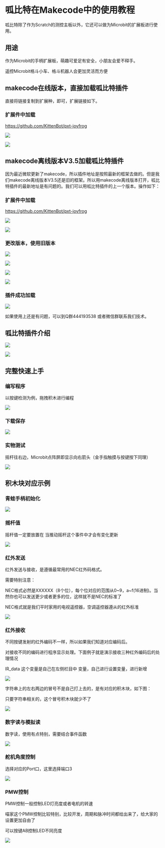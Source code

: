 # 呱比特在Makecode中的使用教程

呱比特除了作为Scratch的测控主板以外，它还可以做为Microbit的扩展板进行使用。

## 用途

作为Microbit的手柄扩展板，萌趣可爱足有安全，小朋友会爱不释手。

遥控Microbit格斗小车、格斗机器人会更加灵活而方便

## makecode在线版本，直接加载呱比特插件

直接将链接复制到扩展种，即可，扩展链接如下。

### 扩展件中加载

https://github.com/KittenBot/pxt-joyfrog

![](./images/c09_01.png)

![](./images/c09_03.png)

## makecode离线版本V3.5加载呱比特插件

因为最近微软更新了makecode，所以插件地址是按照最新的框架去做的。但是我们makecode离线版本V3.5还是旧的框架。所以用makecode离线版本打开，呱比特插件的最新地址是有问题的。我们可以用呱比特插件的上一个版本。操作如下：

### 扩展件中加载

https://github.com/KittenBot/pxt-joyfrog

![](./images/c09_01.png)

![](./images/c09_03.png)

### 更改版本，使用旧版本

![](./images/c09_19.png)

![](./images/c09_20.png)

![](./images/c09_21.png)

![](./images/c09_22.png)

### 插件成功加载

![](./images/c09_06.png)

如果使用上还是有问题，可以到Q群444193538 或者微信群联系我们技术。

## 呱比特插件介绍

![](./images/c09_04.png)

![](./images/c09_05.png)

## 完整快速上手

### 编写程序

以按键检测为例，拖拽积木进行编程

![](./images/c09_07.png)

### 下载保存

![](./images/c09_08.png)

### 实物测试

摇杆往右边，Microbit点阵屏即显示向右箭头（金手指触摸与按键按下同理）

![](./images/c09_09.png)

## 积木块对应示例

### 青蛙手柄初始化

![](./images/c09_10.png)

### 摇杆值

摇杆值一定要放置在 当推动摇杆这个事件中才会有变化更新

![](./images/c09_11.png)

### 红外发送

红外发送与接收，是遵循最常用的NEC红外码格式。

需要特别注意：

NEC格式必然是XXXXXX（8个位），每个位对应的范围从0~9，a~f(16进制)。当然你也可以发送更少或者更多的位，这样就不是NEC的标准了

NEC格式就是我们平时家用的电视遥控器，空调遥控器遵从的红外标准

![](./images/c09_13.png)

### 红外接收

不同按键发射的红外编码不一样，所以如果我们知道对应编码后。

对接收不同的编码进行程序显示处理。下面例子就是演示接收三种红外编码后的处理情况

IR_data 这个变量是自己在左侧栏目中 变量，自己进行设置变量，进行新增

![](./images/c09_15.png)

字符串上的左右两边的冒号不是自己打上去的，是有对应的积木块，如下图：

只要字符串相关的，这个冒号积木块就少不了

![](./images/c09_16.png)

### 数字读与模拟读

数字读，使用有点特别，需要结合事件函数

![](./images/c09_14.png)

### 舵机角度控制

选择对应的Port口，这里选择端口3

![](./images/c09_17.png)

### PMW控制

PMW控制一般控制LED灯亮度或者电机的转速

喵家这个PMW控制比较特别，比较开发，周期和脉冲时间都给出来了，给大家的设置更加自由了

可以按键AB控制LED不同亮度

![](./images/c09_18.png)

